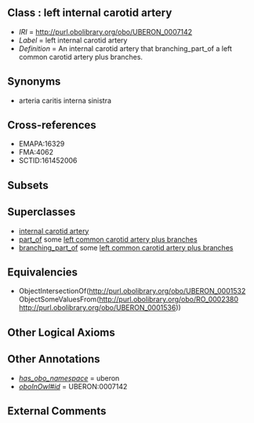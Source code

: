 
## Class : left internal carotid artery

 * *IRI* = http://purl.obolibrary.org/obo/UBERON_0007142
 * *Label* = left internal carotid artery
 * *Definition* = An internal carotid artery that branching_part_of a left common carotid artery plus branches.

## Synonyms

 * arteria caritis interna sinistra

## Cross-references

 * EMAPA:16329
 * FMA:4062
 * SCTID:161452006

## Subsets


## Superclasses

 * [internal carotid artery](../../UBERON/32/UBERON_0001532.md)
 * [part_of](../../BFO/50/BFO_0000050.md) some [left common carotid artery plus branches](../../UBERON/36/UBERON_0001536.md)
 * [branching_part_of](../../RO/80/RO_0002380.md) some [left common carotid artery plus branches](../../UBERON/36/UBERON_0001536.md)

## Equivalencies

 * ObjectIntersectionOf(<http://purl.obolibrary.org/obo/UBERON_0001532> ObjectSomeValuesFrom(<http://purl.obolibrary.org/obo/RO_0002380> <http://purl.obolibrary.org/obo/UBERON_0001536>))

## Other Logical Axioms


## Other Annotations

 * *[has_obo_namespace](../../ce/oboInOwl#hasOBONamespace.md)* = uberon
 * *[oboInOwl#id](../../id/oboInOwl#id.md)* = UBERON:0007142

## External Comments

